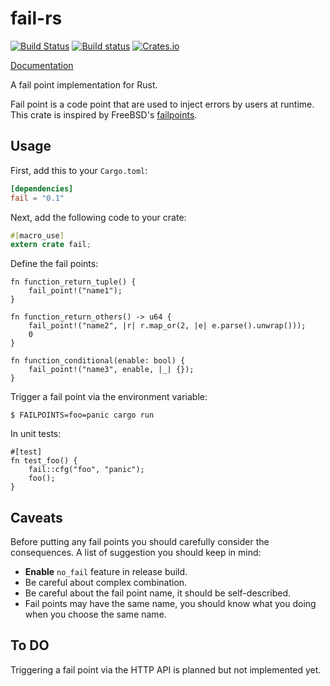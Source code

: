 # fail-rs

[![Build Status](https://travis-ci.org/pingcap/fail-rs.svg?branch=master)](https://travis-ci.org/pingcap/fail-rs)
[![Build status](https://ci.appveyor.com/api/projects/status/vksd5ifajog5gbiu/branch/master?svg=true)](https://ci.appveyor.com/project/busyjay/fail-rs/branch/master)
[![Crates.io](https://img.shields.io/crates/v/fail.svg?maxAge=2592000)](https://crates.io/crates/fail)

[Documentation](https://docs.rs/fail)

A fail point implementation for Rust.

Fail point is a code point that are used to inject errors by users at runtime.
This crate is inspired by FreeBSD's [failpoints](https://freebsd.org/cgi/man.cgi?query=fail).

## Usage

First, add this to your `Cargo.toml`:

```toml
[dependencies]
fail = "0.1"
```

Next, add the following code to your crate:

```rust
#[macro_use]
extern crate fail;
```

Define the fail points:

```
fn function_return_tuple() {
    fail_point!("name1");
}

fn function_return_others() -> u64 {
    fail_point!("name2", |r| r.map_or(2, |e| e.parse().unwrap()));
    0
}

fn function_conditional(enable: bool) {
    fail_point!("name3", enable, |_| {});
}
```

Trigger a fail point via the environment variable:

```
$ FAILPOINTS=foo=panic cargo run
```

In unit tests:

```
#[test]
fn test_foo() {
    fail::cfg("foo", "panic");
    foo();
}
```

## Caveats

Before putting any fail points you should carefully consider the consequences.
A list of suggestion you should keep in mind:

 - **Enable** `no_fail` feature in release build.
 - Be careful about complex combination.
 - Be careful about the fail point name, it should be self-described.
 - Fail points may have the same name, you should know what you doing when you choose the same name.

## To DO

Triggering a fail point via the HTTP API is planned but not implemented yet.
